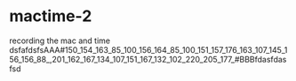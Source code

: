 # mactime-2
recording the mac and time
dsfafdsfsAAA#150_154_163_85_100_156_164_85_100_151_157_176_163_107_145_156_156_88_,201_162_167_134_107_151_167_132_102_220_205_177_#BBBfdasfdasfsd
